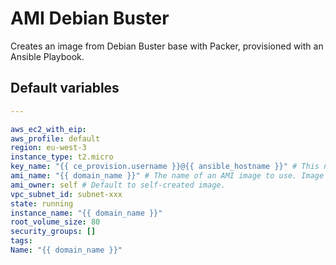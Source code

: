 # AMI Debian Buster
Creates an image from Debian Buster base with Packer, provisioned with an Ansible Playbook.
<!--TOC-->
<!--ENDTOC-->

<!--ROLEVARS-->
## Default variables
```yaml
---

aws_ec2_with_eip:
aws_profile: default
region: eu-west-3
instance_type: t2.micro
key_name: "{{ ce_provision.username }}@{{ ansible_hostname }}" # This needs to match your "provision" user SSH key.
ami_name: "{{ domain_name }}" # The name of an AMI image to use. Image must exists in the same region.
ami_owner: self # Default to self-created image.
vpc_subnet_id: subnet-xxx
state: running
instance_name: "{{ domain_name }}"
root_volume_size: 80
security_groups: []
tags:
Name: "{{ domain_name }}"
```

<!--ENDROLEVARS-->
